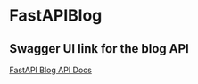 # FastAPIBlog
## Swagger UI link for the blog API
[FastAPI Blog API Docs](https://fastapiblog-mt0i.onrender.com)

